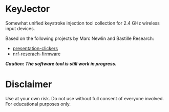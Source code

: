 # KeyJector

Somewhat unified keystroke injection tool collection for 2.4 GHz wireless input devices.

Based on the following projects by Marc Newlin and Bastille Research:
* [presentation-clickers](https://github.com/marcnewlin/presentation-clickers)
* [nrf-reserach-firmware](https://github.com/BastilleResearch/nrf-research-firmware)

**_Caution: The software tool is still work in progress._**

# Disclaimer

Use at your own risk. Do not use without full consent of everyone involved. For educational purposes only.

